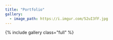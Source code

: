 ```yaml
---
title: "Portfolio"
gallery:
  - image_path: https://i.imgur.com/52uI3fF.jpg
---
```

{% include gallery class="full" %}
